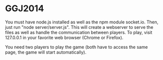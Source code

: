 GGJ2014
=======

You must have node.js installed as well as the npm module socket.io. Then, just run "node server/server.js". This will create a webserver to serve the files as well as handle the communication between players. To play, visit 127.0.0.1 in your favorite web browser (Chrome or Firefox).

You need two players to play the game (both have to access the same page, the game will start automatically).